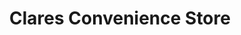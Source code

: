 ---
title: "Clares Convenience Store"
url: /penmaenmawr/clares-convenience-store/
shop: Lebensmittel
---